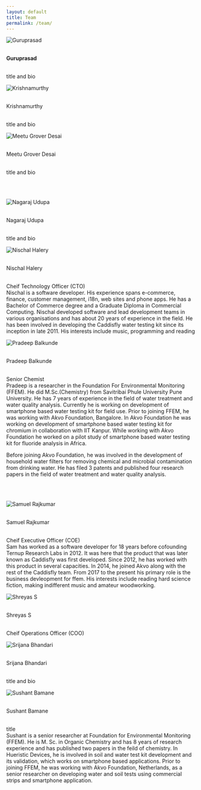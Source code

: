```yaml
---
layout: default
title: Team
permalink: /team/
---
```





<img class="d-block home-image" src="{{ site.baseurl }}images/assets/team/guruprasad.jpg" alt="Guruprasad">

 
 <br>**Guruprasad**
 
 <br> title and bio
  
 


<img class="d-block home-image" src="{{ site.baseurl }}images/assets/team/krishnamurthy.jpg" alt="Krishnamurthy">
 
<br> Krishnamurthy
 
 <br> title and bio
  
 

 <img class="d-block home-image" src="{{ site.baseurl }}images/assets/team/meetu.jpg" alt="Meetu Grover Desai">
 
 <br> Meetu Grover Desai
 
 <br> title and bio
  
 <br><br>

 <img class="d-block home-image" src="{{ site.baseurl }}images/assets/team/meetu.jpg" alt="Nagaraj Udupa">
 
 
<br> Nagaraj Udupa
 
 <br> title and bio
  
 

 <img class="d-block home-image" src="{{ site.baseurl }}images/assets/team/nischal.jpg" alt="Nischal Halery"> 
 
 
<br> Nischal Halery
 
 <br> Cheif Technology Officer (CTO)
   <br>Nischal is a software developer. His experience spans e-commerce, finance, customer management, i18n, web sites and phone apps. He has a Bachelor of Commerce degree and a Graduate Diploma in Commercial Computing. Nischal developed software and lead development teams in various organisations and has about 20 years of experience in the field. He has been involved in developing the Caddisfly water testing kit since its inception in late 2011. His interests include music, programming and reading
  
 

 <img class="d-block home-image" src="{{ site.baseurl }}images/assets/team/pradeep.jpg" alt="Pradeep Balkunde">
  
 
 
<br> Pradeep Balkunde
 
 <br> Senior Chemist
    <br> Pradeep is a researcher in the Foundation For Environmental Monitoring (FFEM). He did M.Sc.(Chemistry) from Savitribai Phule University Pune University. He has 7 years of experience in the field of water treatment and water quality analysis. Currently he is working on development of smartphone based water testing kit for field use. Prior to joining FFEM, he was working with Akvo Foundation, Bangalore. In Akvo Foundation he was working on development of smartphone based water testing kit for chromium in collaboration with IIT Kanpur. While working with Akvo Foundation he worked on a pilot study of smartphone based water testing kit for fluoride analysis in Africa.

Before joining Akvo Foundation, he was involved in the development of household water filters for removing chemical and microbial contamination from drinking water. He has filed 3 patents and published four research papers in the field of water treatment and water quality analysis.
  
   
   <br><br>
   

 <img class="d-block home-image" src="{{ site.baseurl }}images/assets/team/sam.jpg" alt="Samuel Rajkumar">
     
 
<br> Samuel Rajkumar
 
 <br> Cheif Executive Officer (COE)
    <br> Sam has worked as a software developer for 18 years before cofounding Ternup Research Labs in 2012. It was here that the product that was later known as Caddisfly was first developed. Since 2012, he has worked with this product in several capacities. In 2014, he joined Akvo along with the rest of the Caddisfly team. From 2017 to the present his primary role is the business devleopment for ffem. His interests include reading hard science fiction, making indifferent music and amateur woodworking.
  

 <img class="d-block home-image" src="{{ site.baseurl }}images/assets/team/shreyas.jpg" alt="Shreyas S"> 
 
 
<br> Shreyas S
 
 <br> Cheif Operations Officer (COO)
  


 <img class="d-block home-image" src="{{ site.baseurl }}images/assets/team/srijana.jpg" alt="Srijana Bhandari"> 
 
 
<br> Srijana Bhandari
 
 <br> title and bio
  

 <img class="d-block home-image" src="{{ site.baseurl }}images/assets/team/sushant.jpg" alt="Sushant Bamane">
 
 
<br> Sushant Bamane
 
 <br> title
  <br> Sushant is a senior researcher at Foundation for Environmental Monitoring (FFEM). He is M. Sc. in Organic Chemistry and has 8 years of research experience and has published two papers in the feild of chemistry. In Hueristic Devices, he is involved in soil and water test kit development and its validation, which works on smartphone based applications. Prior to joining FFEM, he was working with Akvo Foundation, Netherlands, as a senior researcher on developing water and soil tests using commercial strips and smartphone application.
  

